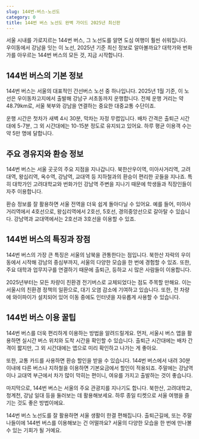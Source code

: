 ```yaml
---
slug: 144번-버스-노선도
category: 0
title: 144번 버스 노선도 완벽 가이드 2025년 최신판
---
```


서울 시내를 가로지르는 144번 버스, 그 노선도를 알면 도심 여행이 훨씬 쉬워집니다. 우이동에서 강남을 잇는 이 노선, 2025년 기준 최신 정보로 알아볼까요? 대학가와 번화가를 아우르는 144번 버스의 모든 것, 지금 시작합니다.

## 144번 버스의 기본 정보

144번 버스는 서울의 대표적인 간선버스 노선 중 하나입니다. 2025년 1월 기준, 이 노선은 우이동차고지에서 출발해 강남구 서초동까지 운행합니다. 전체 운행 거리는 약 48.79km로, 서울 북부와 강남을 연결하는 중요한 대중교통 수단이죠.

운행 시간은 첫차가 새벽 4시 30분, 막차는 자정 무렵입니다. 배차 간격은 출퇴근 시간대에 5-7분, 그 외 시간대에는 10-15분 정도로 유지되고 있어요. 하루 평균 이용객 수는 약 5만 명에 달합니다.

## 주요 경유지와 환승 정보

144번 버스는 서울 곳곳의 주요 지점을 지나갑니다. 북한산우이역, 미아사거리역, 고려대역, 왕십리역, 옥수역, 강남역, 교대역 등 지하철과의 환승이 편리한 곳들을 지나죠. 특히 대학가인 고려대학교와 번화가인 강남역 주변을 지나기 때문에 학생들과 직장인들이 자주 이용합니다.

환승 정보를 잘 활용하면 서울 전역을 더욱 쉽게 돌아다닐 수 있어요. 예를 들어, 미아사거리역에서 4호선으로, 왕십리역에서 2호선, 5호선, 경의중앙선으로 갈아탈 수 있습니다. 강남역과 교대역에서는 2호선과 3호선을 이용할 수 있죠.

## 144번 버스의 특징과 장점

144번 버스의 가장 큰 특징은 서울의 남북을 관통한다는 점입니다. 북한산 자락의 우이동에서 시작해 강남의 중심부까지, 서울의 다양한 모습을 한 번에 경험할 수 있죠. 또한, 주요 대학과 업무지구를 연결하기 때문에 출퇴근, 등하교 시 많은 사람들이 이용합니다.

2025년부터는 모든 차량이 친환경 전기버스로 교체되었다는 점도 주목할 만해요. 이는 서울시의 친환경 정책의 일환으로, 대기 오염 감소에 기여하고 있습니다. 또한, 전 차량에 와이파이가 설치되어 있어 이동 중에도 인터넷을 자유롭게 사용할 수 있습니다.

## 144번 버스 이용 꿀팁

144번 버스를 더욱 편리하게 이용하는 방법을 알려드릴게요. 먼저, 서울시 버스 앱을 활용하면 실시간 버스 위치와 도착 시간을 확인할 수 있습니다. 출퇴근 시간대에는 배차 간격이 짧지만, 그 외 시간대에는 앱으로 미리 확인하고 나가는 게 좋아요.

또한, 교통 카드를 사용하면 환승 할인을 받을 수 있습니다. 144번 버스에서 내려 30분 이내에 다른 버스나 지하철을 이용하면 기본요금에서 할인이 적용되죠. 주말에는 강남역이나 교대역 부근에서 차가 많이 막히는 편이니, 여유를 가지고 출발하는 것이 좋습니다.

마지막으로, 144번 버스는 서울의 주요 관광지를 지나기도 합니다. 북한산, 고려대학교, 청계천, 강남 일대 등을 둘러보는 데 활용해보세요. 하루 종일 티켓으로 서울 여행을 즐기는 것도 좋은 방법이에요.

144번 버스 노선도를 잘 활용하면 서울 생활이 한결 편해집니다. 출퇴근길에, 또는 주말 나들이에 144번 버스를 이용해보는 건 어떨까요? 서울의 다양한 모습을 한 번에 만나볼 수 있는 기회가 될 거예요.